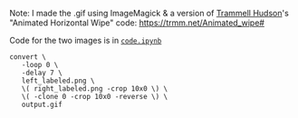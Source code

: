 Note: I made the .gif using ImageMagick & a version of [Trammell Hudson](https://twitter.com/qrs/status/1018594931911397378)'s "Animated Horizontal Wipe" code: https://trmm.net/Animated_wipe#

Code for the two images is in [`code.ipynb`](https://github.com/underthecurve/left-right-skew/blob/master/code.ipynb)

```
convert \
   -loop 0 \
   -delay 7 \
   left_labeled.png \
   \( right_labeled.png -crop 10x0 \) \
   \( -clone 0 -crop 10x0 -reverse \) \
   output.gif

```